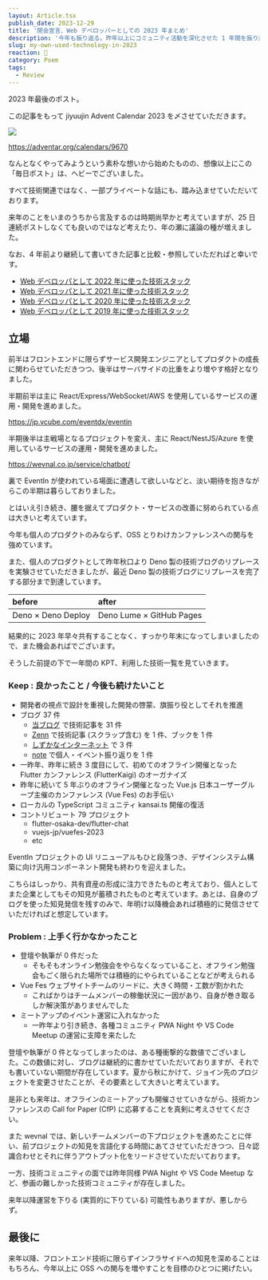 ```yaml
---
layout: Article.tsx
publish_date: 2023-12-29
title: '閉会宣言、Web デベロッパーとしての 2023 年まとめ'
description: '今年も振り返る。昨年以上にコミュニティ活動を深化させた 1 年間を振り返る。'
slug: my-own-used-technology-in-2023
reaction: 🏇
category: Poem
tags:
  - Review
---
```


2023 年最後のポスト。

この記事をもって jiyuujin Advent Calendar 2023 を〆させていただきます。

![](https://i.imgur.com/IuINPIN.png)

https://adventar.org/calendars/9670

なんとなくやってみようという素朴な想いから始めたものの、想像以上にこの「毎日ポスト」は、ヘビーでございました。

すべて技術関連ではなく、一部プライベートな話にも、踏み込ませていただいております。

来年のことをいまのうちから言及するのは時期尚早かと考えていますが、25 日連続ポストしなくても良いのではなど考えたり、年の瀬に議論の種が増えました。

なお、4 年前より継続して書いてきた記事と比較・参照していただればと幸いです。

- [Web デベロッパとして 2022 年に使った技術スタック](https://blog.nekohack.me/posts/my-own-used-technology-in-2022)
- [Web デベロッパとして 2021 年に使った技術スタック](https://blog.nekohack.me/posts/my-own-used-technology-in-2021)
- [Web デベロッパとして 2020 年に使った技術スタック](https://blog.nekohack.me/posts/my-own-used-technology-in-2020)
- [Web デベロッパとして 2019 年に使った技術スタック](https://blog.nekohack.me/posts/my-own-used-technology-in-2019)

## 立場

前半はフロントエンドに限らずサービス開発エンジニアとしてプロダクトの成長に関わらせていただきつつ、後半はサーバサイドの比重をより増やす格好となりました。

半期前半は主に React/Express/WebSocket/AWS を使用しているサービスの運用・開発を進めました。

https://jp.vcube.com/eventdx/eventin

半期後半は主戦場となるプロジェクトを変え、主に React/NestJS/Azure を使用しているサービスの運用・開発を進めました。

https://wevnal.co.jp/service/chatbot/

裏で EventIn が使われている場面に遭遇して欲しいなどと、淡い期待を抱きながらこの半期は暮らしておりました。

とはいえ引き続き、腰を据えてプロダクト・サービスの改善に努められている点は大きいと考えています。

今年も個人のプロダクトのみならず、OSS とりわけカンファレンスへの関与を強めています。

また、個人のプロダクトとして昨年秋口より Deno 製の技術ブログのリプレースを実験させていただきましたが、最近 Deno 製の技術ブログにリプレースを完了する部分まで到達しています。

| before             | after                    |
| :----------------- | :----------------------- |
| Deno × Deno Deploy | Deno Lume × GitHub Pages |

結果的に 2023 年早々共有することなく、すっかり年末になってしまいましたので、また機会あればでございます。

そうした前提の下で一年間の KPT、利用した技術一覧を見ていきます。

### Keep : 良かったこと / 今後も続けたいこと

- 開発者の視点で設計を重視した開発の啓蒙、旗振り役としてそれを推進
- ブログ 37 件
  - [当ブログ](https://blog.nekohack.me/) で技術記事を 31 件
  - [Zenn](https://zenn.dev/) で技術記事 (スクラップ含む) を 1 件、ブックを 1 件
  - [しずかなインターネット](https://sizu.me/) で 3 件
  - [note](https://note.com/) で個人・イベント振り返りを 1 件
- 一昨年、昨年に続き 3 度目にして、初めてのオフライン開催となった Flutter カンファレンス (FlutterKaigi) のオーガナイズ
- 昨年に続いて 5 年ぶりのオフライン開催となった Vue.js 日本ユーザーグループ主催のカンファレンス (Vue Fes) のお手伝い
- ローカルの TypeScript コミュニティ kansai.ts 開催の復活
- コントリビュート 79 プロジェクト
  - flutter-osaka-dev/flutter-chat
  - vuejs-jp/vuefes-2023
  - etc

EventIn プロジェクトの UI リニューアルもひと段落つき、デザインシステム構築に向け汎用コンポーネント開発も終わりを迎えました。

こちらはしっかり、共有資産の形成に注力できたものと考えており、個人としてまた企業としてもその知見が蓄積されたものと考えています。あとは、自身のブログを使った知見発信を残すのみで、年明け以降機会あれば積極的に発信させていただければと想定しています。

### Problem : 上手く行かなかったこと

- 登壇や執筆が 0 件だった
  - そもそもオンライン勉強会をやらなくなっていること、オフライン勉強会もごく限られた場所では積極的にやられていることなどが考えられる
- Vue Fes ウェブサイトチームのリードに、大きく時間・工数が割かれた
  - こればかりはチームメンバーの稼働状況に一因があり、自身が巻き取るしか解決策がありませんでした
- ミートアップのイベント運営に入れなかった
  - 一昨年より引き続き、各種コミュニティ PWA Night や VS Code Meetup の運営に支障を来たした

登壇や執筆が 0 件となってしまったのは、ある種衝撃的な数値でございました。この数値に対し、ブログは継続的に書かせていただいておりますが、それでも書いていない期間が存在しています。夏から秋にかけて、ジョイン先のプロジェクトを変更させたことが、その要素として大きいと考えています。

是非とも来年は、オフラインのミートアップも開催させていきながら、技術カンファレンスの Call for Paper (CfP) に応募することを真剣に考えさせてください。

また wevnal では、新しいチームメンバーの下プロジェクトを進めたことに伴い、前プロジェクトの知見を言語化する時間にあてさせていただきつつ、日々認識合わせとそれに伴うアウトプット化をリードさせていただいております。

一方、技術コミュニティの面では昨年同様 PWA Night や VS Code Meetup など、参画の難しかった技術コミュニティが存在しました。

来年以降運営を下りる (実質的に下りている) 可能性もありますが、悪しからず。

## 最後に

来年以降、フロントエンド技術に限らずインフラサイドへの知見を深めることはもちろん、今年以上に OSS への関与を増やすことを目標のひとつに掲げたい。

